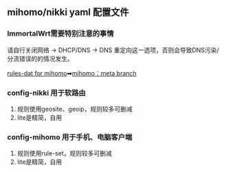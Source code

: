 ## mihomo/nikki yaml 配置文件
### ImmortalWrt需要特别注意的事情
请自行关闭网络 -> DHCP/DNS -> DNS 重定向这一选项，否则会导致DNS污染/分流错误的的情况发生。

[rules-dat for mihomo](https://github.com/MetaCubeX/meta-rules-dat)➡[mihomo：meta branch](https://github.com/MetaCubeX/meta-rules-dat/tree/meta)

### config-nikki 用于软路由
1. 规则使用geosite、geoip，规则较多可删减
2. lite是精简，自用
### config-mihomo 用于手机、电脑客户端
1. 规则使用rule-set，规则较多可删减
2. lite是精简，自用
